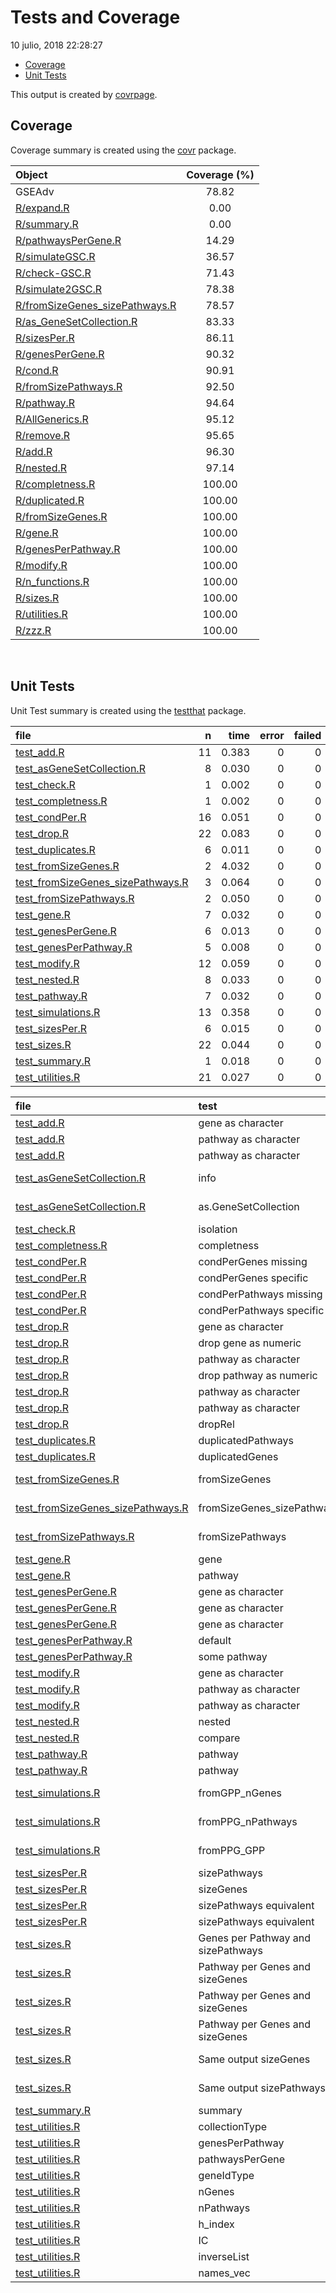 Tests and Coverage
================
10 julio, 2018 22:28:27

-   [Coverage](#coverage)
-   [Unit Tests](#unit-tests)

This output is created by [covrpage](https://github.com/yonicd/covrpage).

Coverage
--------

Coverage summary is created using the [covr](https://github.com/r-lib/covr) package.

| Object                                                               | Coverage (%) |
|:---------------------------------------------------------------------|:------------:|
| GSEAdv                                                               |     78.82    |
| [R/expand.R](../R/expand.R)                                          |     0.00     |
| [R/summary.R](../R/summary.R)                                        |     0.00     |
| [R/pathwaysPerGene.R](../R/pathwaysPerGene.R)                        |     14.29    |
| [R/simulateGSC.R](../R/simulateGSC.R)                                |     36.57    |
| [R/check-GSC.R](../R/check-GSC.R)                                    |     71.43    |
| [R/simulate2GSC.R](../R/simulate2GSC.R)                              |     78.38    |
| [R/fromSizeGenes\_sizePathways.R](../R/fromSizeGenes_sizePathways.R) |     78.57    |
| [R/as\_GeneSetCollection.R](../R/as_GeneSetCollection.R)             |     83.33    |
| [R/sizesPer.R](../R/sizesPer.R)                                      |     86.11    |
| [R/genesPerGene.R](../R/genesPerGene.R)                              |     90.32    |
| [R/cond.R](../R/cond.R)                                              |     90.91    |
| [R/fromSizePathways.R](../R/fromSizePathways.R)                      |     92.50    |
| [R/pathway.R](../R/pathway.R)                                        |     94.64    |
| [R/AllGenerics.R](../R/AllGenerics.R)                                |     95.12    |
| [R/remove.R](../R/remove.R)                                          |     95.65    |
| [R/add.R](../R/add.R)                                                |     96.30    |
| [R/nested.R](../R/nested.R)                                          |     97.14    |
| [R/completness.R](../R/completness.R)                                |    100.00    |
| [R/duplicated.R](../R/duplicated.R)                                  |    100.00    |
| [R/fromSizeGenes.R](../R/fromSizeGenes.R)                            |    100.00    |
| [R/gene.R](../R/gene.R)                                              |    100.00    |
| [R/genesPerPathway.R](../R/genesPerPathway.R)                        |    100.00    |
| [R/modify.R](../R/modify.R)                                          |    100.00    |
| [R/n\_functions.R](../R/n_functions.R)                               |    100.00    |
| [R/sizes.R](../R/sizes.R)                                            |    100.00    |
| [R/utilities.R](../R/utilities.R)                                    |    100.00    |
| [R/zzz.R](../R/zzz.R)                                                |    100.00    |

<br>

Unit Tests
----------

Unit Test summary is created using the [testthat](https://github.com/r-lib/testthat) package.

| file                                                                              |    n|   time|  error|  failed|  skipped|  warning|
|:----------------------------------------------------------------------------------|----:|------:|------:|-------:|--------:|--------:|
| [test\_add.R](testthat/test_add.R)                                                |   11|  0.383|      0|       0|        0|        0|
| [test\_asGeneSetCollection.R](testthat/test_asGeneSetCollection.R)                |    8|  0.030|      0|       0|        0|        0|
| [test\_check.R](testthat/test_check.R)                                            |    1|  0.002|      0|       0|        0|        0|
| [test\_completness.R](testthat/test_completness.R)                                |    1|  0.002|      0|       0|        0|        0|
| [test\_condPer.R](testthat/test_condPer.R)                                        |   16|  0.051|      0|       0|        0|        0|
| [test\_drop.R](testthat/test_drop.R)                                              |   22|  0.083|      0|       0|        0|        0|
| [test\_duplicates.R](testthat/test_duplicates.R)                                  |    6|  0.011|      0|       0|        0|        0|
| [test\_fromSizeGenes.R](testthat/test_fromSizeGenes.R)                            |    2|  4.032|      0|       0|        0|        0|
| [test\_fromSizeGenes\_sizePathways.R](testthat/test_fromSizeGenes_sizePathways.R) |    3|  0.064|      0|       0|        0|        0|
| [test\_fromSizePathways.R](testthat/test_fromSizePathways.R)                      |    2|  0.050|      0|       0|        0|        0|
| [test\_gene.R](testthat/test_gene.R)                                              |    7|  0.032|      0|       0|        0|        0|
| [test\_genesPerGene.R](testthat/test_genesPerGene.R)                              |    6|  0.013|      0|       0|        0|        0|
| [test\_genesPerPathway.R](testthat/test_genesPerPathway.R)                        |    5|  0.008|      0|       0|        0|        0|
| [test\_modify.R](testthat/test_modify.R)                                          |   12|  0.059|      0|       0|        0|        0|
| [test\_nested.R](testthat/test_nested.R)                                          |    8|  0.033|      0|       0|        0|        0|
| [test\_pathway.R](testthat/test_pathway.R)                                        |    7|  0.032|      0|       0|        0|        0|
| [test\_simulations.R](testthat/test_simulations.R)                                |   13|  0.358|      0|       0|        0|        0|
| [test\_sizesPer.R](testthat/test_sizesPer.R)                                      |    6|  0.015|      0|       0|        0|        0|
| [test\_sizes.R](testthat/test_sizes.R)                                            |   22|  0.044|      0|       0|        0|        0|
| [test\_summary.R](testthat/test_summary.R)                                        |    1|  0.018|      0|       0|        0|        0|
| [test\_utilities.R](testthat/test_utilities.R)                                    |   21|  0.027|      0|       0|        0|        0|

| file                                                                              | test                               | context                                          | status |    n|   time|
|:----------------------------------------------------------------------------------|:-----------------------------------|:-------------------------------------------------|:-------|----:|------:|
| [test\_add.R](testthat/test_add.R)                                                | gene as character                  | Testing adding method                            | PASS   |    4|  0.021|
| [test\_add.R](testthat/test_add.R)                                                | pathway as character               | Testing adding method                            | PASS   |    5|  0.342|
| [test\_add.R](testthat/test_add.R)                                                | pathway as character               | Testing adding method                            | PASS   |    2|  0.020|
| [test\_asGeneSetCollection.R](testthat/test_asGeneSetCollection.R)                | info                               | Testing list to GeneSetCollection method         | PASS   |    5|  0.021|
| [test\_asGeneSetCollection.R](testthat/test_asGeneSetCollection.R)                | as.GeneSetCollection               | Testing list to GeneSetCollection method         | PASS   |    3|  0.009|
| [test\_check.R](testthat/test_check.R)                                            | isolation                          | Testing check-GSC methods                        | PASS   |    1|  0.002|
| [test\_completness.R](testthat/test_completness.R)                                | completness                        | Testing utilities method                         | PASS   |    1|  0.002|
| [test\_condPer.R](testthat/test_condPer.R)                                        | condPerGenes missing               | Testing cond\* method                            | PASS   |    4|  0.006|
| [test\_condPer.R](testthat/test_condPer.R)                                        | condPerGenes specific              | Testing cond\* method                            | PASS   |    4|  0.020|
| [test\_condPer.R](testthat/test_condPer.R)                                        | condPerPathways missing            | Testing cond\* method                            | PASS   |    4|  0.006|
| [test\_condPer.R](testthat/test_condPer.R)                                        | condPerPathways specific           | Testing cond\* method                            | PASS   |    4|  0.019|
| [test\_drop.R](testthat/test_drop.R)                                              | gene as character                  | Testing drop method                              | PASS   |    6|  0.023|
| [test\_drop.R](testthat/test_drop.R)                                              | drop gene as numeric               | Testing drop method                              | PASS   |    3|  0.013|
| [test\_drop.R](testthat/test_drop.R)                                              | pathway as character               | Testing drop method                              | PASS   |    2|  0.006|
| [test\_drop.R](testthat/test_drop.R)                                              | drop pathway as numeric            | Testing drop method                              | PASS   |    1|  0.005|
| [test\_drop.R](testthat/test_drop.R)                                              | pathway as character               | Testing drop method                              | PASS   |    3|  0.011|
| [test\_drop.R](testthat/test_drop.R)                                              | pathway as character               | Testing drop method                              | PASS   |    3|  0.009|
| [test\_drop.R](testthat/test_drop.R)                                              | dropRel                            | Testing drop method                              | PASS   |    4|  0.016|
| [test\_duplicates.R](testthat/test_duplicates.R)                                  | duplicatedPathways                 | Testing duplications                             | PASS   |    3|  0.005|
| [test\_duplicates.R](testthat/test_duplicates.R)                                  | duplicatedGenes                    | Testing duplications                             | PASS   |    3|  0.006|
| [test\_fromSizeGenes.R](testthat/test_fromSizeGenes.R)                            | fromSizeGenes                      | Testing fromSizeGenes method                     | PASS   |    2|  4.032|
| [test\_fromSizeGenes\_sizePathways.R](testthat/test_fromSizeGenes_sizePathways.R) | fromSizeGenes\_sizePathways        | Testing fromSizeGenes\_sizePathways              | PASS   |    3|  0.064|
| [test\_fromSizePathways.R](testthat/test_fromSizePathways.R)                      | fromSizePathways                   | Testing fromSizePathways method                  | PASS   |    2|  0.050|
| [test\_gene.R](testthat/test_gene.R)                                              | gene                               | Testing gene method                              | PASS   |    3|  0.022|
| [test\_gene.R](testthat/test_gene.R)                                              | pathway                            | Testing gene method                              | PASS   |    4|  0.010|
| [test\_genesPerGene.R](testthat/test_genesPerGene.R)                              | gene as character                  | Testing genePerGene                              | PASS   |    2|  0.005|
| [test\_genesPerGene.R](testthat/test_genesPerGene.R)                              | gene as character                  | Testing genePerGene                              | PASS   |    2|  0.004|
| [test\_genesPerGene.R](testthat/test_genesPerGene.R)                              | gene as character                  | Testing genePerGene                              | PASS   |    2|  0.004|
| [test\_genesPerPathway.R](testthat/test_genesPerPathway.R)                        | default                            | genesPerPathway                                  | PASS   |    1|  0.002|
| [test\_genesPerPathway.R](testthat/test_genesPerPathway.R)                        | some pathway                       | genesPerPathway                                  | PASS   |    4|  0.006|
| [test\_modify.R](testthat/test_modify.R)                                          | gene as character                  | Testing modify method                            | PASS   |    6|  0.022|
| [test\_modify.R](testthat/test_modify.R)                                          | pathway as character               | Testing modify method                            | PASS   |    4|  0.019|
| [test\_modify.R](testthat/test_modify.R)                                          | pathway as character               | Testing modify method                            | PASS   |    2|  0.018|
| [test\_nested.R](testthat/test_nested.R)                                          | nested                             | Testing nested method                            | PASS   |    2|  0.003|
| [test\_nested.R](testthat/test_nested.R)                                          | compare                            | Testing nested method                            | PASS   |    6|  0.030|
| [test\_pathway.R](testthat/test_pathway.R)                                        | pathway                            | Testing pathway method                           | PASS   |    3|  0.022|
| [test\_pathway.R](testthat/test_pathway.R)                                        | pathway                            | Testing pathway method                           | PASS   |    4|  0.010|
| [test\_simulations.R](testthat/test_simulations.R)                                | fromGPP\_nGenes                    | Testing simulations to create GeneSetCollections | PASS   |    4|  0.020|
| [test\_simulations.R](testthat/test_simulations.R)                                | fromPPG\_nPathways                 | Testing simulations to create GeneSetCollections | PASS   |    5|  0.032|
| [test\_simulations.R](testthat/test_simulations.R)                                | fromPPG\_GPP                       | Testing simulations to create GeneSetCollections | PASS   |    4|  0.306|
| [test\_sizesPer.R](testthat/test_sizesPer.R)                                      | sizePathways                       |                                                  | PASS   |    2|  0.004|
| [test\_sizesPer.R](testthat/test_sizesPer.R)                                      | sizeGenes                          |                                                  | PASS   |    2|  0.004|
| [test\_sizesPer.R](testthat/test_sizesPer.R)                                      | sizePathways equivalent            |                                                  | PASS   |    1|  0.004|
| [test\_sizesPer.R](testthat/test_sizesPer.R)                                      | sizePathways equivalent            |                                                  | PASS   |    1|  0.003|
| [test\_sizes.R](testthat/test_sizes.R)                                            | Genes per Pathway and sizePathways | Testing sizePathways and sizeGenes               | PASS   |    3|  0.005|
| [test\_sizes.R](testthat/test_sizes.R)                                            | Pathway per Genes and sizeGenes    | Testing sizePathways and sizeGenes               | PASS   |    5|  0.009|
| [test\_sizes.R](testthat/test_sizes.R)                                            | Pathway per Genes and sizeGenes    | Testing sizePathways and sizeGenes               | PASS   |    3|  0.006|
| [test\_sizes.R](testthat/test_sizes.R)                                            | Pathway per Genes and sizeGenes    | Testing sizePathways and sizeGenes               | PASS   |    5|  0.011|
| [test\_sizes.R](testthat/test_sizes.R)                                            | Same output sizeGenes              | Testing sizePathways and sizeGenes               | PASS   |    3|  0.007|
| [test\_sizes.R](testthat/test_sizes.R)                                            | Same output sizePathways           | Testing sizePathways and sizeGenes               | PASS   |    3|  0.006|
| [test\_summary.R](testthat/test_summary.R)                                        | summary                            | Testing summary method                           | PASS   |    1|  0.018|
| [test\_utilities.R](testthat/test_utilities.R)                                    | collectionType                     | Testing utilities method                         | PASS   |    2|  0.002|
| [test\_utilities.R](testthat/test_utilities.R)                                    | genesPerPathway                    | Testing utilities method                         | PASS   |    3|  0.004|
| [test\_utilities.R](testthat/test_utilities.R)                                    | pathwaysPerGene                    | Testing utilities method                         | PASS   |    2|  0.003|
| [test\_utilities.R](testthat/test_utilities.R)                                    | geneIdType                         | Testing utilities method                         | PASS   |    2|  0.003|
| [test\_utilities.R](testthat/test_utilities.R)                                    | nGenes                             | Testing utilities method                         | PASS   |    1|  0.002|
| [test\_utilities.R](testthat/test_utilities.R)                                    | nPathways                          | Testing utilities method                         | PASS   |    1|  0.001|
| [test\_utilities.R](testthat/test_utilities.R)                                    | h\_index                           | Testing utilities method                         | PASS   |    4|  0.005|
| [test\_utilities.R](testthat/test_utilities.R)                                    | IC                                 | Testing utilities method                         | PASS   |    4|  0.005|
| [test\_utilities.R](testthat/test_utilities.R)                                    | inverseList                        | Testing utilities method                         | PASS   |    1|  0.001|
| [test\_utilities.R](testthat/test_utilities.R)                                    | names\_vec                         | Testing utilities method                         | PASS   |    1|  0.001|
